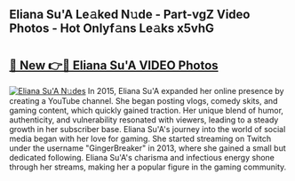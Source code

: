 ## Eliana Su'A Le𝚊ked N𝚞de - Part-vgZ Video Photos - Hot Onlyf𝚊ns Le𝚊ks x5vhG

# <h2><a href="http://ac45043.deff.icu/?id=Eliana+Su%27A">🔗 New 👉🔴 Eliana Su'A VIDEO Photos</a></h2>

[![Eliana Su'A N𝚞des](https://i.imgur.com/rIISA9y.gif)](http://ac45043.deff.icu/?id=Eliana+Su%27A)
In 2015, Eliana Su'A expanded her online presence by creating a YouTube channel. She began posting vlogs, comedy skits, and gaming content, which quickly gained traction. Her unique blend of humor, authenticity, and vulnerability resonated with viewers, leading to a steady growth in her subscriber base. Eliana Su'A's journey into the world of social media began with her love for gaming. She started streaming on Twitch under the username "GingerBreaker" in 2013, where she gained a small but dedicated following. Eliana Su'A's charisma and infectious energy shone through her streams, making her a popular figure in the gaming community.
